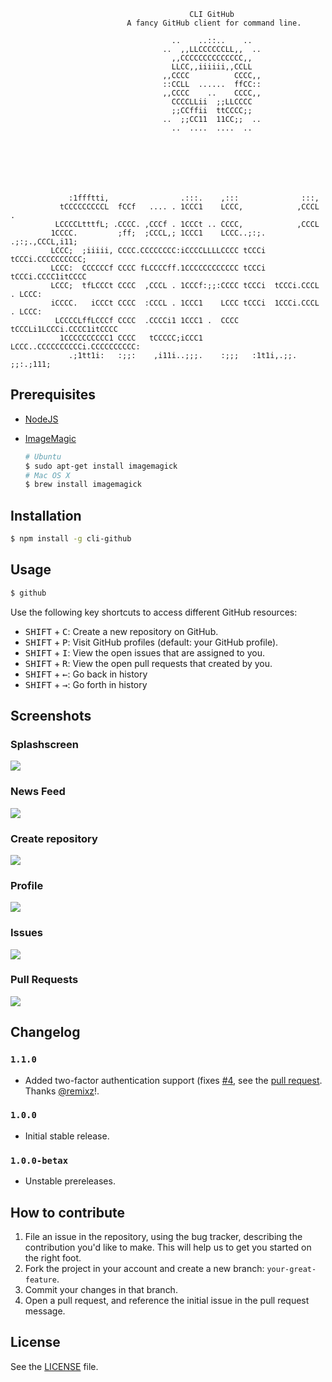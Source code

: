 ```
                                        CLI GitHub
                          A fancy GitHub client for command line.

                                    ..    ..::..    ..
                                  ..  ,,LLCCCCCCLL,,  ..
                                    ,,CCCCCCCCCCCCCC,,
                                    LLCC,,iiiiii,,CCLL
                                  ,,CCCC          CCCC,,
                                  ::CCLL  ......  ffCC::
                                  ,,CCCC    ..    CCCC,,
                                    CCCCLLii  ;;LLCCCC
                                    ;;CCffii  ttCCCC;;
                                  ..  ;;CC11  11CC;;  ..
                                    ..  ....  ....  ..







             :1ffftti,                .:::.    ,:::              :::,
           tCCCCCCCCCL  fCCf   .... . 1CCC1    LCCC,            ,CCCL .
          LCCCCLtttfL; .CCCC. ,CCCf . 1CCCt .. CCCC,            ,CCCL
         1CCCC.         ;ff;  ;CCCL,; 1CCC1    LCCC..;:;.  .;:;.,CCCL,i11;
         LCCC;  ;iiiii, CCCC.CCCCCCCC:iCCCCLLLLCCCC tCCCi  tCCCi.CCCCCCCCCC;
         LCCC:  CCCCCCf CCCC fLCCCCff.1CCCCCCCCCCCC tCCCi  tCCCi.CCCC1itCCCC
         LCCC;  tfLCCCt CCCC  ,CCCL . 1CCCf:;;:CCCC tCCCi  tCCCi.CCCL . LCCC:
         iCCCC.   iCCCt CCCC  :CCCL . 1CCC1    LCCC tCCCi  1CCCi.CCCL . LCCC:
          LCCCCLffLCCCf CCCC  .CCCCi1 1CCC1 .  CCCC tCCCLi1LCCCi.CCCC1itCCCC
           1CCCCCCCCCC1 CCCC   tCCCCC;iCCC1    LCCC..CCCCCCCCCCi.CCCCCCCCCC:
             .;1tt1i:   :;;:    ,i11i..;;;.    :;;;   :1t1i,.;;. ;;:.;111;

```

## Prerequisites

 - [NodeJS](http://nodejs.org/)
 - [ImageMagic](http://www.imagemagick.org/)

   ```sh
   # Ubuntu
   $ sudo apt-get install imagemagick
   # Mac OS X
   $ brew install imagemagick
   ```

## Installation

```sh
$ npm install -g cli-github
```

## Usage

```sh
$ github
```

Use the following key shortcuts to access different GitHub resources:

 - <kbd>SHIFT</kbd> + <kbd>C</kbd>: Create a new repository on GitHub.
 - <kbd>SHIFT</kbd> + <kbd>P</kbd>: Visit GitHub profiles (default: your GitHub profile).
 - <kbd>SHIFT</kbd> + <kbd>I</kbd>: View the open issues that are assigned to you.
 - <kbd>SHIFT</kbd> + <kbd>R</kbd>: View the open pull requests that created by you.
 - <kbd>SHIFT</kbd> + <kbd>←</kbd>: Go back in history
 - <kbd>SHIFT</kbd> + <kbd>→</kbd>: Go forth in history

## Screenshots

### Splashscreen

![](/screenshots/splashscreen.png)

### News Feed

![](/screenshots/news-feed.png)

### Create repository
![](/screenshots/create-repo.png)

### Profile
![](/screenshots/profile.png)

### Issues
![](/screenshots/issues.png)

### Pull Requests
![](/screenshots/pull-requests.png)

## Changelog

### `1.1.0`
 - Added two-factor authentication support (fixes [#4](https://github.com/IonicaBizau/cli-github/issues/4), see the [pull request](https://github.com/IonicaBizau/cli-github/pull/5). Thanks [@remixz](https://github.com/remixz)!.

### `1.0.0`
 - Initial stable release.

### `1.0.0-betax`
 - Unstable prereleases.

## How to contribute

1. File an issue in the repository, using the bug tracker, describing the
   contribution you'd like to make. This will help us to get you started on the
   right foot.
2. Fork the project in your account and create a new branch:
   `your-great-feature`.
3. Commit your changes in that branch.
4. Open a pull request, and reference the initial issue in the pull request
   message.

## License
See the [LICENSE](./LICENSE) file.
